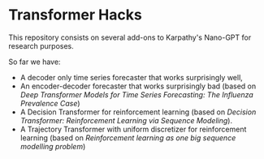 # Transformer Hacks

This repository consists on several add-ons to Karpathy's Nano-GPT for research purposes.

So far we have:

* A decoder only time series forecaster that works surprisingly well,
* An encoder-decoder forecaster that works surprisingly bad (based on *Deep Transformer Models for Time Series Forecasting: The Influenza Prevalence Case*)
* A Decision Transformer for reinforcement learning (based on *Decision Transformer: Reinforcement Learning via Sequence Modeling*).
* A Trajectory Transformer with uniform discretizer for reinforcement learning (based on *Reinforcement learning as one big sequence modelling problem*)


